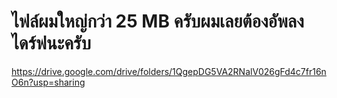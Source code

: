 # ไฟล์ผมใหญ่กว่า 25 MB ครับผมเลยต้องอัพลงไดร์ฟนะครับ
https://drive.google.com/drive/folders/1QgepDG5VA2RNalV026gFd4c7fr16nO6n?usp=sharing
